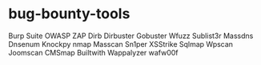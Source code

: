 # bug-bounty-tools


Burp Suite
OWASP ZAP
Dirb
Dirbuster
Gobuster
Wfuzz
Sublist3r
Massdns
Dnsenum
Knockpy
nmap
Masscan
Sn1per
XSStrike
Sqlmap
Wpscan
Joomscan
CMSmap
Builtwith
Wappalyzer
wafw00f
